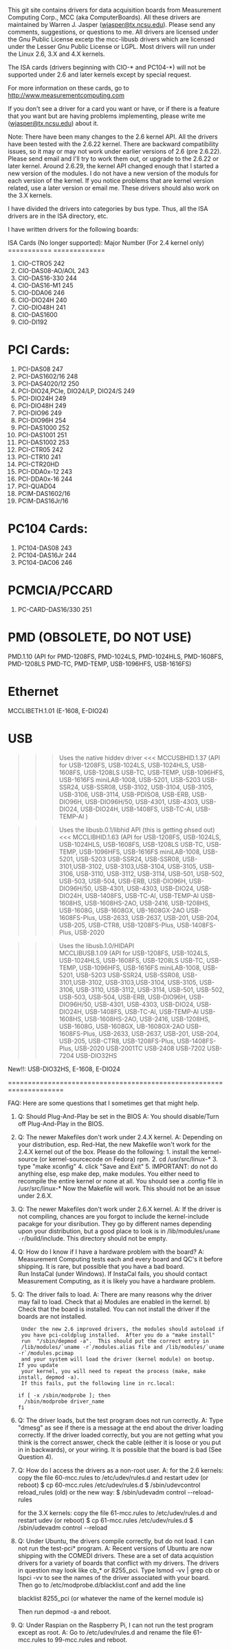 This git site contains drivers for data acquisition boards from
Measurement Computing Corp., MCC (aka ComputerBoards).  All these drivers are
maintained by Warren J. Jasper (wjasper@tx.ncsu.edu).  Please send any
comments, suggestions, or questions to me.  All drivers are licensed
under the Gnu Public License excetp the mcc-libusb drivers which are
licensed under the Lesser Gnu Public License or LGPL.  Most drivers
will run under the Linux 2.6, 3.X and 4.X kernels.

The ISA cards (drivers beginning with CIO-* and PC104-*) will not be
supported under 2.6 and later kernels except by special request.

For more information on these cards, go to 
http://www.measurementcomputing.com

If you don't see a driver for a card you want or have, or if there is
a feature that you want but are having problems implementing, please
write me (wjasper@tx.ncsu.edu) about it.

Note: There have been many changes to the 2.6 kernel API.  All the
drivers have been tested with the 2.6.22 kernel.  There are backward
compatibility issues, so it may or may not work under earlier versions
of 2.6 (pre 2.6.22).  Please send email and I'll try to work them out,
or upgrade to the 2.6.22 or later kernel.  Around 2.6.29, the kernel
API changed enough that I started a new version of the modules. I do
not have a new version of the moduls for each version of the kernel.
If you notice problems that are kernel version related, use a later
version or email me.  These drivers should also work on the 3.X kernels.

I have divided the drivers into categories by bus type.  Thus, all the
ISA drivers are in the ISA directory, etc.  

I have written drivers for the following boards:

ISA Cards (No longer supported):       Major Number  (For 2.4 kernel only)
===========                           =============
1. CIO-CTRO5                              242
2. CIO-DAS08-AO/AOL                       243
3. CIO-DAS16-330                          244
4. CIO-DAS16-M1                           245 
5. CIO-DDA06                              246
6. CIO-DIO24H                             240
7. CIO-DIO48H                             241
8. CIO-DAS1600
9. CIO-DI192

PCI Cards:
==========
 1. PCI-DAS08                              247
 2. PCI-DAS1602/16                         248
 3. PCI-DAS4020/12                         250
 4. PCI-DIO24,PCIe, DIO24/LP, DIO24/S      249
 5. PCI-DIO24H                             249
 6. PCI-DIO48H                             249
 7. PCI-DIO96                              249
 8. PCI-DIO96H                             254
 9. PCI-DAS1000                            252
10. PCI-DAS1001                            251
11. PCI-DAS1002                            253
12. PCI-CTR05                              242
13. PCI-CTR10                              241
14. PCI-CTR20HD                            
15. PCI-DDA0x-12                           243
16. PCI-DDA0x-16                           244
17. PCI-QUAD04
18. PCIM-DAS1602/16
19. PCIM-DAS16Jr/16

PC104 Cards:
============
1. PC104-DAS08                             243
2. PC104-DAS16Jr                           244
3. PC104-DAC06                             246

PCMCIA/PCCARD
=============
1. PC-CARD-DAS16/330                       251

PMD (OBSOLETE, DO NOT USE)
=============
PMD.1.10       (API for PMD-1208FS, PMD-1024LS, PMD-1024HLS, PMD-1608FS, PMD-1208LS
               PMD-TC, PMD-TEMP, USB-1096HFS, USB-1616FS)

Ethernet
=============
MCCLIBETH.1.01 (E-1608, E-DIO24)

USB
=============
>>> Uses the native hiddev driver <<<
MCCUSBHID.1.37 (API for USB-1208FS, USB-1024LS, USB-1024HLS, USB-1608FS, USB-1208LS
                USB-TC, USB-TEMP, USB-1096HFS, USB-1616FS miniLAB-1008, USB-5201, USB-5203
                USB-SSR24, USB-SSR08, USB-3102, USB-3104, USB-3105, USB-3106, USB-3114, 
                USB-PDISO8, USB-ERB, USB-DIO96H, USB-DIO96H/50, USB-4301, USB-4303, 
                USB-DIO24, USB-DIO24H, USB-1408FS, USB-TC-AI, USB-TEMP-AI )

>>> Uses the libusb.0.1/libhid API   (this is getting phsed out) <<<
MCCLIBHID.1.63 (API for USB-1208FS, USB-1024LS, USB-1024HLS, USB-1608FS, USB-1208LS
               USB-TC, USB-TEMP, USB-1096HFS, USB-1616FS miniLAB-1008, USB-5201, USB-5203
               USB-SSR24, USB-SSR08, USB-3101,USB-3102, USB-3103,USB-3104, USB-3105, 
               USB-3106, USB-3110, USB-3112, USB-3114, 
               USB-501, USB-502, USB-503, USB-504, USB-ERB, USB-DIO96H, USB-DIO96H/50, 
               USB-4301, USB-4303, USB-DIO24, USB-DIO24H, USB-1408FS, USB-TC-AI, USB-TEMP-AI
               USB-1608HS, USB-1608HS-2AO, USB-2416, USB-1208HS, USB-1608G, USB-1608GX, UB-1608GX-2AO
               USB-1608FS-Plus, USB-2633, USB-2637, USB-201, USB-204, USB-205, USB-CTR8, USB-1208FS-Plus,
               USB-1408FS-Plus, USB-2020

>>> Uses the libusb.1.0/HIDAPI   
MCCLIBUSB.1.09 (API for USB-1208FS, USB-1024LS, USB-1024HLS, USB-1608FS, USB-1208LS
               USB-TC, USB-TEMP, USB-1096HFS, USB-1616FS miniLAB-1008, USB-5201, USB-5203
               USB-SSR24, USB-SSR08, USB-3101,USB-3102, USB-3103,USB-3104, USB-3105, 
               USB-3106, USB-3110, USB-3112, USB-3114, 
               USB-501, USB-502, USB-503, USB-504, USB-ERB, USB-DIO96H, USB-DIO96H/50, 
               USB-4301, USB-4303, USB-DIO24, USB-DIO24H, USB-1408FS, USB-TC-AI, USB-TEMP-AI
               USB-1608HS, USB-1608HS-2AO, USB-2416, USB-1208HS, USB-1608G, USB-1608GX, UB-1608GX-2AO
               USB-1608FS-Plus, USB-2633, USB-2637, USB-201, USB-204, USB-205, USB-CTR8, USB-1208FS-Plus,
               USB-1408FS-Plus, USB-2020 USB-2001TC USB-2408 USB-7202 USB-7204 USB-DIO32HS

New!!: USB-DIO32HS, E-1608, E-DIO24

====================================================================

FAQ:  Here are some questions that I sometimes get that might help.

1. Q: Should Plug-And-Play be set in the BIOS
   A: You should disable/Turn off Plug-And-Play in the BIOS.

2. Q: The newer Makefiles don't work under 2.4.X kernel.
   A: Depending on your distribution, esp. Red-Hat, the new Makefile won't
      work for the 2.4.X kernel out of the box.  Please do the following:
       1. install the kernel-source (or kernel-sourcecode on Fedora) rpm. 
       2. cd /usr/src/linux-*
       3. type "make xconfig"
       4. click "Save and Exit"
       5. IMPORTANT:  do not do anything else, esp make dep, make modules.
          You either need to recompile the entire kernel or none at all.
          You should see a .config file in /usr/src/linux-*
       Now the Makefile will work.  This should not be an issue under 2.6.X.

3. Q: The newer Makefiles don't work under 2.6.X kernel.
   A: If the driver is not compiling, chances are you forgot to include the
      kernel-include pacakge for your disribution.  They go by different names depending
      upon your distribution, but a good place to look is in /lib/modules/`uname -r`/build/include.
      This directory should not be empty.

4. Q: How do I know if I have a hardware problem with the board?
   A: Measurement Computing tests each and every board and QC's it before
      shipping.  It is rare, but possible that you have a bad board.  
      Run InstaCal (under Windows).  If InstaCal fails, you should
      contact Measurement Computing, as it is likely you have a hardware problem.
      
5. Q: The driver fails to load.
   A: There are many reasons why the driver may fail to load.  Check that
        a) Modules are enabled in the kernel.
        b) Check that the board is installed.  You can not install the driver
           if the boards are not installed.

        Under the new 2.6 improved drivers, the modules should autoload if
        you have pci-coldplug installed.  After you do a "make install"
        run  "/sbin/depmod -a".  This should put the correct entry in
        /lib/modules/`uname -r`/modules.alias file and /lib/modules/`uname -r`/modules.pcimap
        and your system will load the driver (kernel module) on bootup.  If you update
        your kernel, you will need to repeat the process (make, make install, depmod -a).
        If this fails, put the following line in rc.local:

       if [ -x /sbin/modprobe ]; then
         /sbin/modprobe driver_name
       fi

6. Q: The driver loads, but the test program does not run correctly.
   A: Type "dmesg" as see if there is a message at the end about the driver
      loading correctly. If the driver loaded correctly, but you are not getting
      what you think is the correct answer, check the cable (either it is loose or
      you put in in backwards), or your wiring.  It is possible that the board is bad
      (See Question 4).

7.  Q: How do I access the drivers as a non-root user.
    A: for the 2.6 kernels: copy the file 60-mcc.rules to /etc/udev/rules.d and restart udev (or reboot)
         $ cp 60-mcc.rules /etc/udev/rules.d
         $ /sbin/udevcontrol reload_rules  (old)
              or the new way:
         $ /sbin/udevadm control --reload-rules

       for the 3.X kernels: copy the file 61-mcc.rules to /etc/udev/rules.d and restart udev (or reboot)
         $ cp 61-mcc.rules /etc/udev/rules.d
         $ /sbin/udevadm control --reload  

8. Q: Under Ubuntu, the drivers compile correctly, but do not load.  I can not run the test-pci* program.
   A: Recent versions of Ubuntu are now shipping with the COMEDI drivers.  These are a set of
      data acquistion drivers for a variety of boards that conflict with my drivers.  The drivers
      in question may look like cb_* or 8255_pci.  Type lsmod -vv | grep cb  or lspci -vv to 
      see the names of the driver associated with your board.  Then go to /etc/modprobe.d/blacklist.conf
      and add the line
      
      blacklist 8255_pci (or whatever the name of the kernel module is)

      Then run depmod -a and reboot. 

9. Q: Under Raspian on the Raspberry Pi, I can not run the test program except as root.
   A: Go to /etc/udev/rules.d and rename the file 61-mcc.rules to 99-mcc.rules and reboot.

